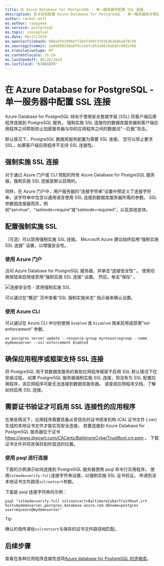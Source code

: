 ```yaml
---
title: 在 Azure Database for PostgreSQL - 单一服务器中配置 SSL 连接
description: 有关如何配置 Azure Database for PostgreSQL - 单一服务器和关联应用程序以正确使用 SSL 连接的说明和信息。
author: rachel-msft
ms.author: raagyema
ms.service: postgresql
ms.topic: conceptual
ms.date: 06/27/2019
ms.openlocfilehash: 686adfb2998eff10ef4b9f378163b164ba970c56
ms.sourcegitcommit: aa66898338a8f8c2eb7c952a8629e6d5c99d1468
ms.translationtype: MT
ms.contentlocale: zh-CN
ms.lasthandoff: 06/28/2019
ms.locfileid: "67461839"
---
```

# <a name="configure-ssl-connectivity-in-azure-database-for-postgresql---single-server"></a>在 Azure Database for PostgreSQL - 单一服务器中配置 SSL 连接
Azure Database for PostgreSQL 倾向于使用安全套接字层 (SSL) 将客户端应用程序连接到 PostgreSQL 服务。 强制实施 SSL 连接你的数据库服务器和客户端应用程序之间帮助防止加密服务器与你的应用程序之间的数据流"--拦截"攻击。

默认情况下，PostgreSQL 数据库服务配置为需要 SSL 连接。 您可以禁止要求 SSL，如果客户端应用程序不支持 SSL 连接性。 

## <a name="enforcing-ssl-connections"></a>强制实施 SSL 连接
对于通过 Azure 门户或 CLI 预配的所有 Azure Database for PostgreSQL 服务器，强制实施 SSL 连接是默认启用的。 

同样，在 Azure 门户中，用户服务器的“连接字符串”设置中预定义了连接字符串，该字符串中包含以通用语言使用 SSL 连接到数据库服务器所需的参数。 SSL 参数因连接器而异，例如“ssl=true”、“sslmode=require”或“sslmode=required”，以及其他变体。

## <a name="configure-enforcement-of-ssl"></a>配置强制实施 SSL
（可选）可以禁用强制实施 SSL 连接。 Microsoft Azure 建议始终启用“强制实施 SSL 连接”  设置，以增强安全性。

### <a name="using-the-azure-portal"></a>使用 Azure 门户
访问 Azure Database for PostgreSQL 服务器，并单击“连接安全性”  。 使用切换按钮来启用或禁用“强制实施 SSL 连接”  设置。 然后，单击“保存”  。 

![连接安全性 - 禁用强制实施 SSL](./media/concepts-ssl-connection-security/1-disable-ssl.png)

可以通过在“概述”  页中查看“SSL 强制实施状态”  指示器来确认设置。

### <a name="using-azure-cli"></a>使用 Azure CLI
可以通过在 Azure CLI 中分别使用 `Enabled` 或 `Disabled` 值来启用或禁用“ssl-enforcement”  参数。

```azurecli
az postgres server update --resource-group myresourcegroup --name mydemoserver --ssl-enforcement Enabled
```

## <a name="ensure-your-application-or-framework-supports-ssl-connections"></a>确保应用程序或框架支持 SSL 连接
将 PostgreSQL 用于其数据库服务的某些应用程序框架不启用 SSL 默认情况下在安装过程。 如果 PostgreSQL 服务器强制实施 SSL 连接，但没有为 SSL 配置应用程序，该应用程序可能无法连接到数据库服务器。 请查阅应用程序文档，了解如何启用 SSL 连接。


## <a name="applications-that-require-certificate-verification-for-ssl-connectivity"></a>需要证书验证才可启用 SSL 连接性的应用程序
在某些情况下，应用程序需要具备从受信任的证书颁发机构 (CA) 证书文件 (.cer) 生成的本地证书文件才能实现安全连接。 若要连接到 Azure Database for PostgreSQL 服务器位于证书 https://www.digicert.com/CACerts/BaltimoreCyberTrustRoot.crt.pem 。 下载证书文件并将其保存到你首选的位置。 

### <a name="connect-using-psql"></a>使用 psql 进行连接
下面的示例演示如何连接到 PostgreSQL 服务器使用 psql 命令行实用程序。 使用`sslmode=verify-full`连接字符串设置，以强制实施 SSL 证书验证。 传递到该本地证书文件路径`sslrootcert`参数。

下面是 psql 连接字符串的示例：
```
psql "sslmode=verify-full sslrootcert=BaltimoreCyberTrustRoot.crt host=mydemoserver.postgres.database.azure.com dbname=postgres user=myusern@mydemoserver"
```

> [!TIP]
> 确认的值传递给`sslrootcert`与保存的证书文件路径相匹配。


## <a name="next-steps"></a>后续步骤
查看在各种应用程序连接性选项[Azure database for PostgreSQL 的连接库](concepts-connection-libraries.md)。
